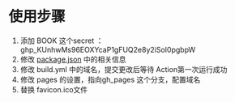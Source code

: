 # 使用步骤

1. 添加 BOOK 这个secret ： 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
2. 修改 [package.json](docs/package.json) 中的相关信息
3. 修改 build.yml 中的域名，提交更改后等待 Action第一次运行成功
4. 修改 pages 的设置，指向gh_pages 这个分支，配置域名
5. 替换 favicon.ico文件